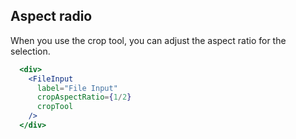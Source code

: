## Aspect radio
When you use the crop tool, you can adjust the aspect ratio for the selection.
```jsx render
  <div>
    <FileInput
      label="File Input"
      cropAspectRatio={1/2} 
      cropTool
    />
  </div>
```
